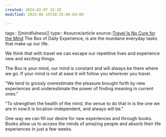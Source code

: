 ```yaml
---
created: 2024-02-07 22:29
modified: 2025-06-15T20:35:06-04:00

---
```

tags:: [[mindfulness]]
type:: #source/article
source::[Travel Is No Cure for the Mind](https://moretothat.com/travel-is-no-cure-for-the-mind/)
The Box of Daily Experience, is are the mundane everyday tasks that make up our life.

We think that with travel we can escape our repetitive lives and experience new and exciting things.

The Box is your mind, our mind is constant and will always be there where we go. If your mind is not at ease it will follow you wherever you travel.

"We tend to grossly overestimate the pleasure brought forth by new experiences and underestimate the power of finding meaning in current ones."

"To strengthen the health of the mind, the venue to do that in is the one we are in now.It is location-independent, and always will be."

One way we can fill  our desire for new experiences and through books. Books allow us to access the minds of amazing people and absorb their life experiences in just a few weeks.
